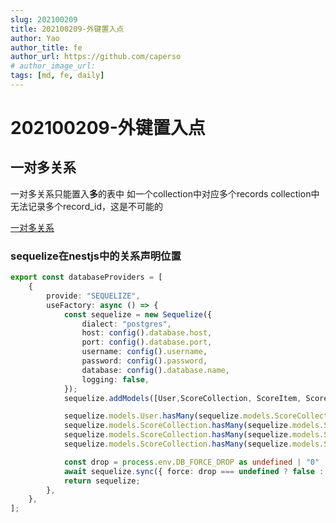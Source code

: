 ```yaml
---
slug: 202100209
title: 202100209-外键置入点
author: Yao
author_title: fe
author_url: https://github.com/caperso
# author_image_url:
tags: [md, fe, daily]
---
```


# 202100209-外键置入点

## 一对多关系

一对多关系只能置入**多**的表中
如一个collection中对应多个records
collection中无法记录多个record_id，这是不可能的

[一对多关系](https://www.sequelize.com.cn/core-concepts/assocs#%E4%B8%80%E5%AF%B9%E5%A4%9A%E5%85%B3%E7%B3%BB)

### sequelize在nestjs中的关系声明位置
```ts
export const databaseProviders = [
    {
        provide: "SEQUELIZE",
        useFactory: async () => {
            const sequelize = new Sequelize({
                dialect: "postgres",
                host: config().database.host,
                port: config().database.port,
                username: config().username,
                password: config().password,
                database: config().database.name,
                logging: false,
            });
            sequelize.addModels([User,ScoreCollection, ScoreItem, ScoreRule, ScoreRecord]);

            sequelize.models.User.hasMany(sequelize.models.ScoreCollection);
            sequelize.models.ScoreCollection.hasMany(sequelize.models.ScoreRecord);
            sequelize.models.ScoreCollection.hasMany(sequelize.models.ScoreRule);
            sequelize.models.ScoreCollection.hasMany(sequelize.models.ScoreItem );

            const drop = process.env.DB_FORCE_DROP as undefined | "0" | "1";
            await sequelize.sync({ force: drop === undefined ? false : !!Number(drop) });
            return sequelize;
        },
    },
];

```